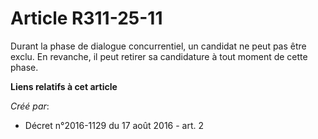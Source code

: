 # Article R311-25-11

Durant la phase de dialogue concurrentiel, un candidat ne peut pas être exclu. En revanche, il peut retirer sa candidature à
tout moment de cette phase.

**Liens relatifs à cet article**

_Créé par_:

  - Décret n°2016-1129 du 17 août 2016 - art. 2
